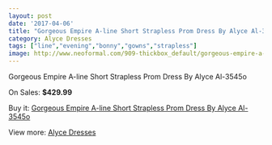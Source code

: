 ```yaml
---
layout: post
date: '2017-04-06'
title: "Gorgeous Empire A-line Short Strapless Prom Dress By Alyce Al-3545o"
category: Alyce Dresses
tags: ["line","evening","bonny","gowns","strapless"]
image: http://www.neoformal.com/909-thickbox_default/gorgeous-empire-a-line-short-strapless-prom-dress-by-alyce-al-3545o.jpg
---
```

Gorgeous Empire A-line Short Strapless Prom Dress By Alyce Al-3545o

On Sales: **$429.99**
<a href="https://www.neoformal.com/en/alyce-dresses/328-gorgeous-empire-a-line-short-strapless-prom-dress-by-alyce-al-3545o.html"><amp-img layout="responsive" width="600" height="600" src="//www.neoformal.com/909-thickbox_default/gorgeous-empire-a-line-short-strapless-prom-dress-by-alyce-al-3545o.jpg" alt="Gorgeous Empire A-line Short Strapless Prom Dress By Alyce Al-3545o 0" /></a>
<a href="https://www.neoformal.com/en/alyce-dresses/328-gorgeous-empire-a-line-short-strapless-prom-dress-by-alyce-al-3545o.html"><amp-img layout="responsive" width="600" height="600" src="//www.neoformal.com/913-thickbox_default/gorgeous-empire-a-line-short-strapless-prom-dress-by-alyce-al-3545o.jpg" alt="Gorgeous Empire A-line Short Strapless Prom Dress By Alyce Al-3545o 1" /></a>
<a href="https://www.neoformal.com/en/alyce-dresses/328-gorgeous-empire-a-line-short-strapless-prom-dress-by-alyce-al-3545o.html"><amp-img layout="responsive" width="600" height="600" src="//www.neoformal.com/912-thickbox_default/gorgeous-empire-a-line-short-strapless-prom-dress-by-alyce-al-3545o.jpg" alt="Gorgeous Empire A-line Short Strapless Prom Dress By Alyce Al-3545o 2" /></a>
<a href="https://www.neoformal.com/en/alyce-dresses/328-gorgeous-empire-a-line-short-strapless-prom-dress-by-alyce-al-3545o.html"><amp-img layout="responsive" width="600" height="600" src="//www.neoformal.com/911-thickbox_default/gorgeous-empire-a-line-short-strapless-prom-dress-by-alyce-al-3545o.jpg" alt="Gorgeous Empire A-line Short Strapless Prom Dress By Alyce Al-3545o 3" /></a>
<a href="https://www.neoformal.com/en/alyce-dresses/328-gorgeous-empire-a-line-short-strapless-prom-dress-by-alyce-al-3545o.html"><amp-img layout="responsive" width="600" height="600" src="//www.neoformal.com/910-thickbox_default/gorgeous-empire-a-line-short-strapless-prom-dress-by-alyce-al-3545o.jpg" alt="Gorgeous Empire A-line Short Strapless Prom Dress By Alyce Al-3545o 4" /></a>

Buy it: [Gorgeous Empire A-line Short Strapless Prom Dress By Alyce Al-3545o](https://www.neoformal.com/en/alyce-dresses/328-gorgeous-empire-a-line-short-strapless-prom-dress-by-alyce-al-3545o.html "Gorgeous Empire A-line Short Strapless Prom Dress By Alyce Al-3545o")

View more: [Alyce Dresses](https://www.neoformal.com/en/3-alyce-dresses "Alyce Dresses")